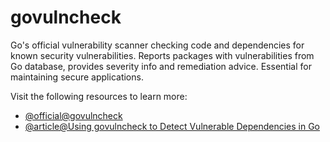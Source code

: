 # govulncheck

Go's official vulnerability scanner checking code and dependencies for known security vulnerabilities. Reports packages with vulnerabilities from Go database, provides severity info and remediation advice. Essential for maintaining secure applications.

Visit the following resources to learn more:

- [@official@govulncheck](https://go.dev/doc/tutorial/govulncheck)
- [@article@Using govulncheck to Detect Vulnerable Dependencies in Go](https://medium.com/@caring_smitten_gerbil_914/%EF%B8%8F-using-govulncheck-to-detect-vulnerable-dependencies-in-go-627a634f1edd)